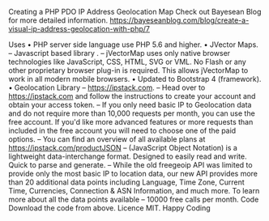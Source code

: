  
Creating a PHP PDO IP Address Geolocation Map
Check out Bayesean Blog for more detailed information.
https://bayeseanblog.com/blog/create-a-visual-ip-address-geolocation-with-php/7
 
Uses
•	PHP server side language use PHP 5.6 and higher.
•	JVector Maps. – Javascript based library .
–	jVectorMap uses only native browser technologies like JavaScript, CSS, HTML, SVG or VML. No Flash or any other proprietary browser plug-in is required. This allows jVectorMap to work in all modern mobile browsers.
•	Updated to Bootstrap 4 (framework).
•	Geolocation Library – https://ipstack.com.
–	Head over to https://ipstack.com and follow the instructions to create your account and obtain your access token.
–	If you only need basic IP to Geolocation data and do not require more than 10,000 requests per month, you can use the free account. If you'd like more advanced features or more requests than included in the free account you will need to choose one of the paid options.
–	You can find an overview of all available plans at https://ipstack.com/productJSON – (JavaScript Object Notation) is a lightweight data-interchange format. Designed to easily read and write. Quick to parse and generate.
–	While the old freegeoip API was limited to provide only the most basic IP to location data, our new API provides more than 20 additional data points including Language, Time Zone, Current Time, Currencies, Connection & ASN Information, and much more. To learn more about all the data points available
–	10000 free calls per month.
Code
Download the code from above.
Licence MIT.
Happy Coding
